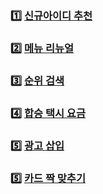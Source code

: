 ### :one: [신규아이디 추천](./2021_kakao_blind_recuruitment/new_id_recommandation.md)

### :two: [메뉴 리뉴얼](./2021_kakao_blind_recuruitment/menu_renewal.md)

### :three: [순위 검색](./2021_kakao_blind_recuruitment/rank_search.md)

### :four: [합승 택시 요금](./2021_kakao_blind_recuruitment/shared_taxi_fare.md)

### :five: [광고 삽입](./2021_kakao_blind_recuruitment/ad_insertion.md)

### :five: [카드 짝 맞추기](./2021_kakao_blind_recuruitment/card_matching.md)